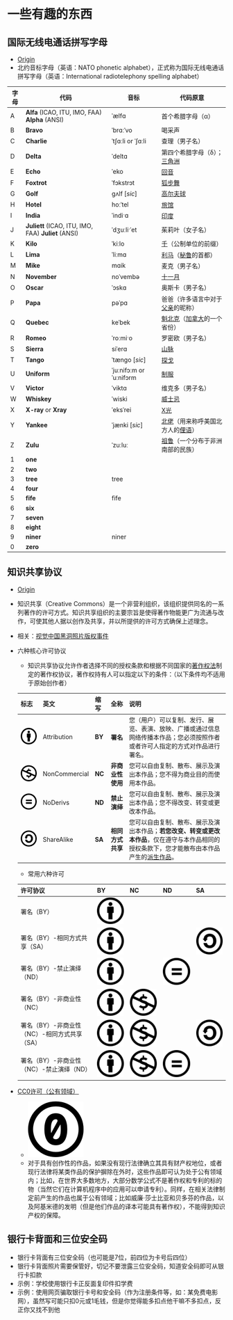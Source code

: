 # 一些有趣的东西
## 国际无线电通话拼写字母
* [Origin](https://zh.wikipedia.org/wiki/%E5%8C%97%E7%BA%A6%E9%9F%B3%E6%A0%87%E5%AD%97%E6%AF%8D)
* 北约音标字母（英语：NATO phonetic alphabet），正式称为国际无线电通话拼写字母（英语：International radiotelephony spelling alphabet）

| 字母 | 代码                                                | 音标                      | 代码原意                                                     |
| ---- | --------------------------------------------------- | ------------------------- | ------------------------------------------------------------ |
| A    | **Alfa** (ICAO, ITU, IMO, FAA)  **Alpha** (ANSI)    | ˈælfɑ                     | 首个希腊字母（α）                                            |
| B    | **Bravo**                                           | ˈbrɑːˈvo                  | 喝采声                                                       |
| C    | **Charlie**                                         | ˈtʃɑːli  or  ˈʃɑːli       | 查理（男子名）                                               |
| D    | **Delta**                                           | ˈdeltɑ                    | 第四个希腊字母（δ）；[三角洲](https://zh.wikipedia.org/wiki/%E4%B8%89%E8%A7%92%E6%B4%B2) |
| E    | **Echo**                                            | ˈeko                      | [回音](https://zh.wikipedia.org/wiki/%E5%9B%9E%E9%9F%B3)     |
| F    | **Foxtrot**                                         | ˈfɔkstrɔt                 | [狐步舞](https://zh.wikipedia.org/wiki/%E7%8B%90%E6%AD%A5%E8%88%9E) |
| G    | **Golf**                                            | ɡʌlf [*sic*]              | [高尔夫球](https://zh.wikipedia.org/wiki/%E9%AB%98%E7%88%BE%E5%A4%AB%E7%90%83) |
| H    | **Hotel**                                           | hoːˈtel                   | [旅馆](https://zh.wikipedia.org/wiki/%E6%97%85%E9%A4%A8)     |
| I    | **India**                                           | ˈindiˑɑ                   | [印度](https://zh.wikipedia.org/wiki/%E5%8D%B0%E5%BA%A6)     |
| J    | **Juliett** (ICAO, ITU, IMO, FAA) **Juliet** (ANSI) | ˈdʒuːliˑˈet               | 茱莉叶（女子名）                                             |
| K    | **Kilo**                                            | ˈkiːlo                    | [千](https://zh.wikipedia.org/wiki/%E5%8D%83_(%E5%89%8D%E7%B6%B4))（公制单位的前缀） |
| L    | **Lima**                                            | ˈliːmɑ                    | [利马](https://zh.wikipedia.org/wiki/%E5%88%A9%E9%A6%AC)（[秘鲁](https://zh.wikipedia.org/wiki/%E7%A7%98%E9%AD%AF)的首都） |
| M    | **Mike**                                            | mɑik                      | 麦克（男子名）                                               |
| N    | **November**                                        | noˈvembə                  | [十一月](https://zh.wikipedia.org/wiki/%E5%8D%81%E4%B8%80%E6%9C%88) |
| O    | **Oscar**                                           | ˈɔskɑ                     | 奥斯卡（男子名）                                             |
| P    | **Papa**                                            | pəˈpɑ                     | 爸爸（许多语言中对于[父亲](https://zh.wikipedia.org/wiki/%E7%88%B6%E8%A6%AA)的昵称） |
| Q    | **Quebec**                                          | keˈbek                    | [魁北克](https://zh.wikipedia.org/wiki/%E9%AD%81%E5%8C%97%E5%85%8B)（[加拿大](https://zh.wikipedia.org/wiki/%E5%8A%A0%E6%8B%BF%E5%A4%A7)的一个省份） |
| R    | **Romeo**                                           | ˈroːmiˑo                  | 罗密欧（男子名）                                             |
| S    | **Sierra**                                          | siˈerɑ                    | [山脉](https://zh.wikipedia.org/wiki/%E5%B1%B1%E8%84%88)     |
| T    | **Tango**                                           | ˈtænɡo [*sic*]            | [探戈](https://zh.wikipedia.org/wiki/%E6%8E%A2%E6%88%88)     |
| U    | **Uniform**                                         | ˈjuːnifɔːm  or  ˈuːnifɔrm | [制服](https://zh.wikipedia.org/wiki/%E5%88%B6%E6%9C%8D)     |
| V    | **Victor**                                          | ˈviktɑ                    | 维克多（男子名）                                             |
| W    | **Whiskey**                                         | ˈwiski                    | [威士忌](https://zh.wikipedia.org/wiki/%E5%A8%81%E5%A3%AB%E5%BF%8C) |
| X    | **X-ray** or **Xray**                               | ˈeksˈrei                  | [X光](https://zh.wikipedia.org/wiki/X%E5%85%89)              |
| Y    | **Yankee**                                          | ˈjænki [*sic*]            | [北佬](https://zh.wikipedia.org/wiki/%E6%B4%8B%E5%9F%BA)（用来称呼美国北方人的[俚语](https://zh.wikipedia.org/wiki/%E4%BF%9A%E8%AA%9E)） |
| Z    | **Zulu**                                            | ˈzuːluː                   | [祖鲁](https://zh.wikipedia.org/wiki/%E7%A5%96%E9%AD%AF)（一个分布于非洲南部的民族） |
| 1    | **one**                                             |                           |                                                              |
| 2    | **two**                                             |                           |                                                              |
| 3    | **tree**                                            | tree                      |                                                              |
| 4    | **four**                                            |                           |                                                              |
| 5    | **fife**                                            | fife                      |                                                              |
| 6    | **six**                                             |                           |                                                              |
| 7    | **seven**                                           |                           |                                                              |
| 8    | **eight**                                           |                           |                                                              |
| 9    | **niner**                                           | niner                     |                                                              |
| 0    | **zero**                                            |                           |                                                              |

## 知识共享协议
* [Origin](https://zh.wikipedia.org/wiki/%E5%88%9B%E4%BD%9C%E5%85%B1%E7%94%A8)
* 知识共享（Creative Commons）是一个非营利组织，该组织提供同名的一系列著作的许可方式。知识共享组织的主要宗旨是使得著作物能更广为流通与改作，可使其他人据以创作及共享，并以所提供的许可方式确保上述理念。
* 相关：[视觉中国黑洞照片版权事件](https://zh.wikipedia.org/wiki/%E8%A7%86%E8%A7%89%E4%B8%AD%E5%9B%BD#%E9%BB%91%E6%B4%9E%E7%85%A7%E7%89%87%E7%89%88%E6%9D%83%E4%BA%8B%E4%BB%B6)

* 六种核心许可协议
    * 知识共享协议允许作者选择不同的授权条款和根据不同国家的[著作权法](https://zh.wikipedia.org/wiki/%E8%91%97%E4%BD%9C%E6%AC%8A%E6%B3%95)制定的著作权协议，著作权持有人可以指定以下的条件：（以下条件均不适用于原始创作者）
    
    | 标志                                                         | 英文          | 缩写   | 全称             | 说明                                                         |
    | ------------------------------------------------------------ | ------------- | ------ | ---------------- | ------------------------------------------------------------ |
    | ![Cc-by](../img/knowledge/cc-by.svg) | Attribution   | **BY** | **署名**         | 您（用户）可以复制、发行、展览、表演、放映、广播或通过信息网络传播本作品；您必须按照作者或者许可人指定的方式对作品进行署名。 |
    | ![Cc-nc](../img/knowledge/cc-nc.svg) | NonCommercial | **NC** | **非商业性使用** | 您可以自由复制、散布、展示及演出本作品；您不得为商业目的而使用本作品。 |
    | ![Cc-nd](../img/knowledge/cc-nd.svg) | NoDerivs      | **ND** | **禁止演绎**     | 您可以自由复制、散布、展示及演出本作品；您不得改变、转变或更改本作品。 |
    | ![Cc-sa](../img/knowledge/cc-sa.svg) | ShareAlike    | **SA** | **相同方式共享** | 您可以自由复制、散布、展示及演出本作品；**若您改变、转变或更改本作品**，仅在遵守与本作品相同的授权条款下，您才能散布由本作品产生的[派生作品](https://zh.wikipedia.org/wiki/%E8%A1%8D%E7%94%9F%E4%BD%9C%E5%93%81)。 |
    
    * 常用六种许可
    
    | 许可协议                                     | BY                                   | NC                                                           | ND                                   | SA                                   |
    | -------------------------------------------- | ------------------------------------ | ------------------------------------------------------------ | ------------------------------------ | ------------------------------------ |
    | 署名（BY）                                   | ![Cc-by](../img/knowledge/cc-by.svg) |                                                              |                                      |                                      |
    | 署名（BY）-相同方式共享（SA）                | ![Cc-by](../img/knowledge/cc-by.svg) |                                                              |                                      | ![Cc-sa](../img/knowledge/cc-sa.svg) |
    | 署名（BY）-禁止演绎（ND）                    | ![Cc-by](../img/knowledge/cc-by.svg) |                                                              | ![Cc-nd](../img/knowledge/cc-nd.svg) |                                      |
    | 署名（BY）-非商业性（NC）                    | ![Cc-by](../img/knowledge/cc-by.svg) | ![Cc-nc](../img/knowledge/cc-nc.svg) |                                      |                                      |
    | 署名（BY）-非商业性（NC）-相同方式共享（SA） | ![Cc-by](../img/knowledge/cc-by.svg) | ![Cc-nc](../img/knowledge/cc-nc.svg) |                                      | ![Cc-sa](../img/knowledge/cc-sa.svg) |
    | 署名（BY）-非商业性（NC）-禁止演绎（ND）     | ![Cc-by](../img/knowledge/cc-by.svg) | ![Cc-nc](../img/knowledge/cc-nc.svg) | ![Cc-nd](../img/knowledge/cc-nd.svg) |                                      |

* [CC0许可（公有领域）](https://zh.wikipedia.org/wiki/%E5%85%AC%E6%9C%89%E9%A2%86%E5%9F%9F)
    * ![Cc-zero](../img/knowledge/cc-zero.svg)
    * 对于具有创作性的作品，如果没有现行法律确立其具有财产权地位，或者现行法律将某类作品的保护摒除在外时，这些作品即可认为处于公有领域内；比如，在世界大多数地方，大部分数学公式不是著作权和专利的标的物（当然它们在计算机程序中的应用可以申请专利）。同样，在相关法律制定前产生的作品也属于公有领域；比如威廉·莎士比亚和贝多芬的作品，以及阿基米德的发明（但是他们作品的译本可能具有著作权），不能得到知识产权的保障。

## 银行卡背面和三位安全码
* 银行卡背面有三位安全码（也可能是7位，前四位为卡号后四位）
* 银行卡背面照片需要保管好，切记不要泄露三位安全码，知道安全码即可从银行卡扣款
* 示例：学校使用银行卡正反面复印件扣学费
* 示例：使用网页骗取银行卡号和安全码（作为注册条件等，如：某免费电影网），虽然写可能只扣0元或1毛钱，但是你觉得能多扣点他干嘛不多扣点，反正你又找不到他














